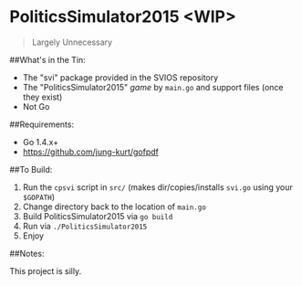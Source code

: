 # PoliticsSimulator2015 \<WIP\>
>Largely Unnecessary

##What's in the Tin:

- The "svi" package provided in the SVIOS repository
- The "PoliticsSimulator2015" _game_ by `main.go` and support files (once they exist)
- Not Go

##Requirements:

- Go 1.4.x+
- https://github.com/jung-kurt/gofpdf

##To Build:

1. Run the `cpsvi` script in `src/` (makes dir/copies/installs `svi.go` using your `$GOPATH`)
2. Change directory back to the location of `main.go`
3. Build PoliticsSimulator2015 via `go build`
4. Run via `./PoliticsSimulator2015`
5. Enjoy

##Notes:

This project is silly.
